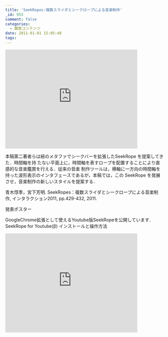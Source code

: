 ```yaml
---
title: 'SeekRopes:複数スライダとシークロープによる音楽制作'
_id: 955
comment: false
categories:
  - 聴覚コンテンツ
date: 2011-01-01 15:05:40
tags:
---
```



<iframe width="420" height="315" src="https://www.youtube.com/embed/5d9lq1_e2b4" frameborder="0" allowfullscreen></iframe>



本稿第二著者らは紐のメタファでシークバーを拡張したSeekRope を提案してきた．時間軸を持
たない平面上に，時間軸を表すロープを配置することにより直感的な音楽鑑賞を行える．従来の音楽
制作ツールは，横軸に一方向の時間軸を持った波形表示のインタフェースであるが，本稿では，この
SeekRope を発展させ，音楽制作の新しいスタイルを提案する．

青木惇季，宮下芳明. SeekRopes：複数スライダとシークロープによる音楽制作, インタラクション2011, pp.429-432, 2011.

発表ポスター

GoogleChrome拡張として使えるYoutube版SeekRopeを公開しています．
SeekRope for Youtube(β)
インストールと操作方法


<iframe width="420" height="315" src="https://www.youtube.com/embed/ZMpfDOJdrKY" frameborder="0" allowfullscreen></iframe>

